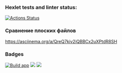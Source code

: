 ### Hexlet tests and linter status:
[![Actions Status](https://github.com/kiriIIV/java-project-71/actions/workflows/hexlet-check.yml/badge.svg)](https://github.com/kiriIIV/java-project-71/actions)

### Сравнение плоских файлов
https://asciinema.org/a/QreQ7kiv2iQBBCx2uXPtdR8SH

### Badges
[![Build app](https://github.com/kiriIIV/java-project-71/actions/workflows/build.yml/badge.svg)](https://github.com/kiriIIV/java-project-71/actions/workflows/build.yml)
<a href="https://codeclimate.com/github/kiriIIV/java-project-71/maintainability"><img src="https://api.codeclimate.com/v1/badges/ed9f13feb75ad22877c1/maintainability" /></a>
<a href="https://codeclimate.com/github/kiriIIV/java-project-71/test_coverage"><img src="https://api.codeclimate.com/v1/badges/ed9f13feb75ad22877c1/test_coverage" /></a>

